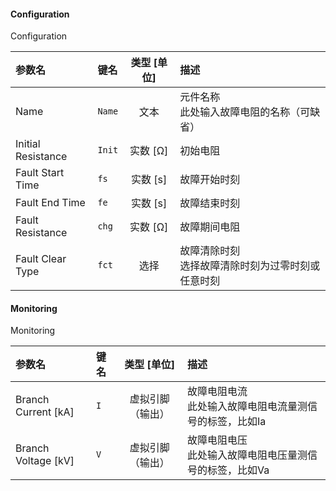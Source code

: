 <!--
DO NOT EDIT THIS FILE DIRECTLY.
This file is generated by tools/comp-docs.js.
All changes will be overwritten by regeneration.
-->

<slot class="model-parameters">

#### Configuration

Configuration

| 参数名 | 键名 | 类型 [单位] | 描述 |
|:------ |:---- |:-----------:|:---- |
| Name | `Name` | 文本 | 元件名称 <br> 此处输入故障电阻的名称（可缺省） |
| Initial Resistance | `Init` | 实数 [Ω] | 初始电阻 |
| Fault Start Time | `fs` | 实数 [s] | 故障开始时刻 |
| Fault End Time | `fe` | 实数 [s] | 故障结束时刻 |
| Fault Resistance | `chg` | 实数 [Ω] | 故障期间电阻 |
| Fault Clear Type | `fct` | 选择 | 故障清除时刻 <br> 选择故障清除时刻为过零时刻或任意时刻 |

#### Monitoring

Monitoring

| 参数名 | 键名 | 类型 [单位] | 描述 |
|:------ |:---- |:-----------:|:---- |
| Branch Current \[kA\] | `I` | 虚拟引脚（输出） | 故障电阻电流 <br>  此处输入故障电阻电流量测信号的标签，比如Ia |
| Branch Voltage \[kV\] | `V` | 虚拟引脚（输出） | 故障电阻电压 <br> 此处输入故障电阻电压量测信号的标签，比如Va |


</slot>
